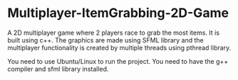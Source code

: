 # Multiplayer-ItemGrabbing-2D-Game
A 2D multiplayer game where 2 players race to grab the most items. It is built using c++. The graphics are made using SFML library and the multiplayer functionality is created by multiple threads using pthread library.

You need to use Ubuntu/Linux to run the project. You need to have the g++ compiler and sfml library installed.
